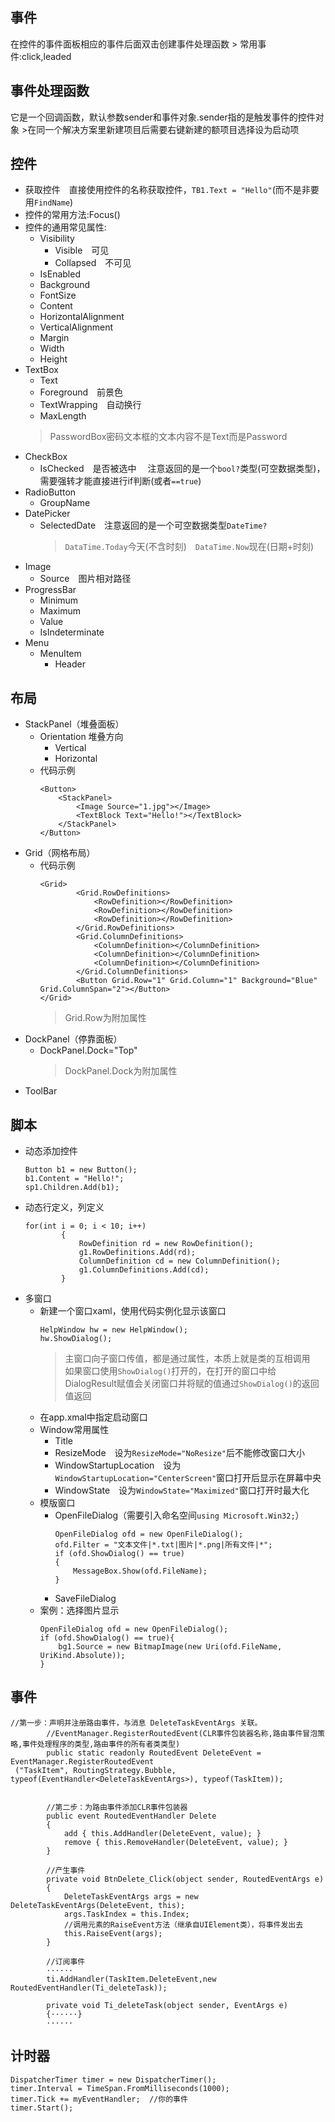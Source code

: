 ##  事件  
在控件的事件面板相应的事件后面双击创建事件处理函数
    > 常用事件:click,leaded
##  事件处理函数  
它是一个回调函数，默认参数sender和事件对象.sender指的是触发事件的控件对象
    >在同一个解决方案里新建项目后需要右键新建的额项目选择设为启动项
##  控件  
-   获取控件&emsp;直接使用控件的名称获取控件，`TB1.Text = "Hello"`(而不是非要用`FindName`)
-   控件的常用方法:Focus()  
-   控件的通用常见属性:
    -   Visibility
        -   Visible&emsp;可见
        -   Collapsed&emsp;不可见
    -   IsEnabled
    -   Background
    -   FontSize
    -   Content
    -   HorizontalAlignment
    -   VerticalAlignment
    -   Margin
    -   Width
    -   Height
-   TextBox
    -   Text
    -   Foreground&emsp;前景色
    -   TextWrapping&emsp;自动换行
    -   MaxLength
    >PasswordBox密码文本框的文本内容不是Text而是Password
-   CheckBox
    -   IsChecked&emsp;是否被选中&emsp;
    注意返回的是一个`bool?`类型(可空数据类型)，需要强转才能直接进行if判断(或者`==true`)
-   RadioButton
    -   GroupName
-   DatePicker
    -   SelectedDate&emsp;注意返回的是一个可空数据类型`DateTime?`
        >`DataTime.Today`今天(不含时刻)&emsp;`DataTime.Now`现在(日期+时刻)
-   Image
    -   Source&emsp;图片相对路径
-   ProgressBar
    -   Minimum
    -   Maximum
    -   Value
    -   IsIndeterminate
-   Menu
    -   MenuItem
        -   Header
## 布局
-   StackPanel（堆叠面板）
    -   Orientation 堆叠方向
        -   Vertical
        -   Horizontal  
    -   代码示例
        ```
        <Button>
            <StackPanel>
                <Image Source="1.jpg"></Image>
                <TextBlock Text="Hello!"></TextBlock>
            </StackPanel>
        </Button>
        ```
-   Grid（网格布局）
    -   代码示例
        ```
        <Grid>
                <Grid.RowDefinitions>
                    <RowDefinition></RowDefinition>
                    <RowDefinition></RowDefinition>
                    <RowDefinition></RowDefinition>
                </Grid.RowDefinitions>
                <Grid.ColumnDefinitions>
                    <ColumnDefinition></ColumnDefinition>
                    <ColumnDefinition></ColumnDefinition>
                    <ColumnDefinition></ColumnDefinition>
                </Grid.ColumnDefinitions>
                <Button Grid.Row="1" Grid.Column="1" Background="Blue" Grid.ColumnSpan="2"></Button>
        </Grid>
        ```
        >Grid.Row为附加属性
-   DockPanel（停靠面板）
    -   DockPanel.Dock="Top"
        >DockPanel.Dock为附加属性
-   ToolBar
## 脚本
-   动态添加控件
    ```
    Button b1 = new Button();
    b1.Content = "Hello!";
    sp1.Children.Add(b1);
    ```
-   动态行定义，列定义
    ```
    for(int i = 0; i < 10; i++)
            {
                RowDefinition rd = new RowDefinition();
                g1.RowDefinitions.Add(rd);
                ColumnDefinition cd = new ColumnDefinition();
                g1.ColumnDefinitions.Add(cd);
            }
    ```
-   多窗口
    -   新建一个窗口xaml，使用代码实例化显示该窗口
        ```
        HelpWindow hw = new HelpWindow();
        hw.ShowDialog();
        ```
        >主窗口向子窗口传值，都是通过属性，本质上就是类的互相调用  
        >如果窗口使用`ShowDialog()`打开的，在打开的窗口中给DialogResult赋值会关闭窗口并将赋的值通过`ShowDialog()`的返回值返回
    -   在app.xmal中指定启动窗口
    -   Window常用属性
        -   Title
        -   ResizeMode&emsp;设为`ResizeMode="NoResize"`后不能修改窗口大小
        -   WindowStartupLocation&emsp;设为`WindowStartupLocation="CenterScreen"`窗口打开后显示在屏幕中央
        -   WindowState&emsp;设为`WindowState="Maximized"`窗口打开时最大化
    -   模版窗口
        -   OpenFileDialog（需要引入命名空间`using Microsoft.Win32;`）
            ```
            OpenFileDialog ofd = new OpenFileDialog();
            ofd.Filter = "文本文件|*.txt|图片|*.png|所有文件|*";
            if (ofd.ShowDialog() == true)
            {
                MessageBox.Show(ofd.FileName);
            }        
            ```
        -   SaveFileDialog
    -   案例：选择图片显示
        ```
        OpenFileDialog ofd = new OpenFileDialog();
        if (ofd.ShowDialog() == true){
            bg1.Source = new BitmapImage(new Uri(ofd.FileName, UriKind.Absolute));
        }
        ```
## 事件
```
//第一步：声明并注册路由事件，与消息 DeleteTaskEventArgs 关联。
        //EventManager.RegisterRoutedEvent(CLR事件包装器名称,路由事件冒泡策略,事件处理程序的类型,路由事件的所有者类类型)
        public static readonly RoutedEvent DeleteEvent = EventManager.RegisterRoutedEvent
 ("TaskItem", RoutingStrategy.Bubble, typeof(EventHandler<DeleteTaskEventArgs>), typeof(TaskItem));


        //第二步：为路由事件添加CLR事件包装器
        public event RoutedEventHandler Delete
        {
            add { this.AddHandler(DeleteEvent, value); }
            remove { this.RemoveHandler(DeleteEvent, value); }
        }

        //产生事件
        private void BtnDelete_Click(object sender, RoutedEventArgs e)
        {
            DeleteTaskEventArgs args = new DeleteTaskEventArgs(DeleteEvent, this);
            args.TaskIndex = this.Index;
            //调用元素的RaiseEvent方法（继承自UIElement类），将事件发出去
            this.RaiseEvent(args);
        }

        //订阅事件
        ······
        ti.AddHandler(TaskItem.DeleteEvent,new RoutedEventHandler(Ti_deleteTask));

        private void Ti_deleteTask(object sender, EventArgs e)
        {······}
        ······
```

## 计时器
```
DispatcherTimer timer = new DispatcherTimer();
timer.Interval = TimeSpan.FromMilliseconds(1000);
timer.Tick += myEventHandler;  //你的事件
timer.Start();
```